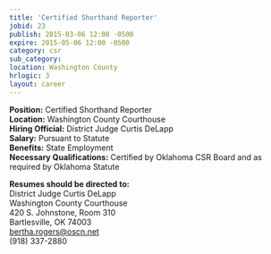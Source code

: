```yaml
---
title: 'Certified Shorthand Reporter'
jobid: 23
publish: 2015-03-06 12:00 -0500
expire: 2015-05-06 12:00 -0500
category: csr
sub_category: 
location: Washington County
hrlogic: 3
layout: career
---
```

<p><strong>Position:</strong> Certified Shorthand Reporter<br><strong>Location:</strong> Washington County Courthouse<br><strong>Hiring Official:</strong> District Judge Curtis DeLapp<br><strong>Salary:</strong> Pursuant to Statute<br><strong>Benefits:</strong> State Employment<br><strong>Necessary Qualifications:</strong> Certified by Oklahoma CSR Board and as required by Oklahoma Statute</p><p><strong>Resumes should be directed to:</strong><br>District Judge Curtis DeLapp<br>Washington County Courthouse<br>420 S. Johnstone, Room 310<br>Bartlesville, OK 74003<br><a href="mailto:bertha.rogers@oscn.net" target="_blank">bertha.rogers@oscn.net</a><br>(918) 337-2880</p>